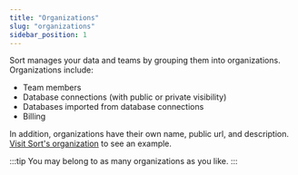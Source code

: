 ```yaml
---
title: "Organizations"
slug: "organizations"
sidebar_position: 1
---
```

Sort manages your data and teams by grouping them into organizations. Organizations include:

- Team members
- Database connections (with public or private visibility)
- Databases imported from database connections
- Billing

In addition, organizations have their own name, public url, and description. [Visit Sort's organization](https://sort.xyz/orgs/sort) to see an example.

:::tip
You may belong to as many organizations as you like.
:::
